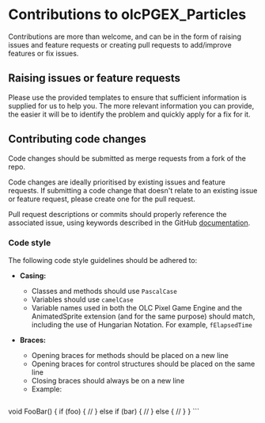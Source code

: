 # Contributions to olcPGEX_Particles

Contributions are more than welcome, and can be in the form of raising issues and feature requests or creating pull requests to add/improve features or fix issues.

## Raising issues or feature requests

Please use the provided templates to ensure that sufficient information is supplied for us to help you. The more relevant information you can provide, the easier it will be to identify the problem and quickly apply for a fix for it.

## Contributing code changes

Code changes should be submitted as merge requests from a fork of the repo.

Code changes are ideally prioritised by existing issues and feature requests. If submitting a code change that doesn't relate to an existing issue or feature request, please create one for the pull request.

Pull request descriptions or commits should properly reference the associated issue, using keywords described in the GitHub [documentation](https://help.github.com/en/github/managing-your-work-on-github/closing-issues-using-keywords).

### Code style

The following code style guidelines should be adhered to:

- **Casing:**
    - Classes and methods should use `PascalCase`
    - Variables should use `camelCase`
    - Variable names used in both the OLC Pixel Game Engine and the AnimatedSprite extension (and for the same purpose) should match, including the use of Hungarian Notation. For example, `fElapsedTime`

- **Braces:**
    - Opening braces for methods should be placed on a new line
    - Opening braces for control structures should be placed on the same line
    - Closing braces should always be on a new line
    - Example:
    ```cpp
void FooBar()
{
    if (foo)
    {
        //
    }
    else if (bar)
    {
        //
    }
    else
    {
        //
    }
}
    ```
